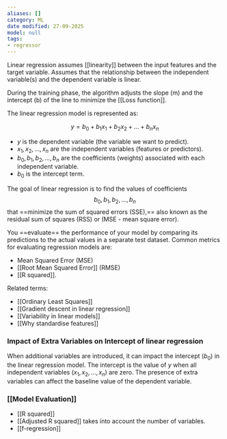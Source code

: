 ```yaml
---
aliases: []
category: ML
date modified: 27-09-2025
model: null
tags:
- regressor
---
```

Linear regression assumes [[linearity]] between the input features and the target variable. Assumes that the relationship between the independent variable(s) and the dependent variable is linear.

During the training phase, the algorithm adjusts the slope (m) and the intercept (b) of the line to minimize the [[Loss function]].

The linear regression model is represented as:

$$y = b_0 + b_1x_1 + b_2x_2 + \ldots + b_nx_n$$

- $y$ is the dependent variable (the variable we want to predict).
- $x_1, x_2, \ldots, x_n$ are the independent variables (features or predictors).
- $b_0, b_1, b_2, \ldots, b_n$ are the coefficients (weights) associated with each independent variable.
- $b_0$ is the intercept term.

The goal of linear regression is to find the values of coefficients $$b_0, b_1, b_2, \ldots, b_n$$ that ==minimize the sum of squared errors (SSE),== also known as the residual sum of squares (RSS) or (MSE - mean square error).

You ==evaluate== the performance of your model by comparing its predictions to the actual values in a separate test dataset. Common metrics for evaluating regression models are:
-  Mean Squared Error (MSE)
-  [[Root Mean Squared Error]] (RMSE)
-  [[R squared]].

Related terms:
- [[Ordinary Least Squares]]
- [[Gradient descent in linear regression]]
- [[Variability in linear models]]
- [[Why standardise features]]

### Impact of Extra Variables on Intercept of linear regression

When additional variables are introduced, it can impact the intercept ($b_0$) in the linear regression model. The intercept is the value of $y$ when all independent variables ($x_1, x_2, \ldots, x_n$) are zero. The presence of extra variables can affect the baseline value of the dependent variable.

### [[Model Evaluation]]

- [[R squared]]
- [[Adjusted R squared]] takes into account the number of variables.
- [[f-regression]]